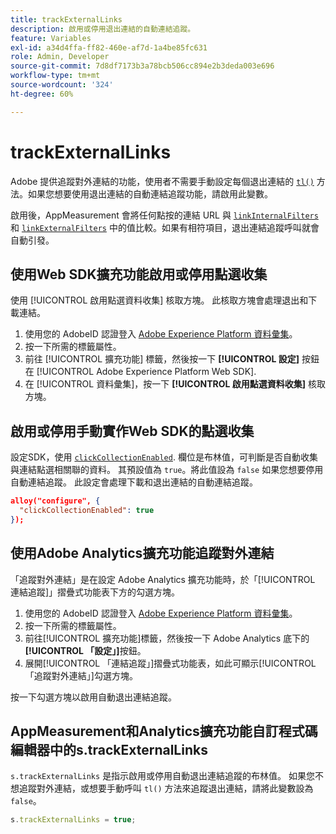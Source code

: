 ```yaml
---
title: trackExternalLinks
description: 啟用或停用退出連結的自動連結追蹤。
feature: Variables
exl-id: a34d4ffa-ff82-460e-af7d-1a4be85fc631
role: Admin, Developer
source-git-commit: 7d8df7173b3a78bcb506cc894e2b3deda003e696
workflow-type: tm+mt
source-wordcount: '324'
ht-degree: 60%

---
```


# trackExternalLinks

Adobe 提供追蹤對外連結的功能，使用者不需要手動設定每個退出連結的 [`tl()`](../functions/tl-method.md) 方法。如果您想要使用退出連結的自動連結追蹤功能，請啟用此變數。

啟用後，AppMeasurement 會將任何點按的連結 URL 與 [`linkInternalFilters`](linkinternalfilters.md) 和 [`linkExternalFilters`](linkexternalfilters.md) 中的值比較。如果有相符項目，退出連結追蹤呼叫就會自動引發。

## 使用Web SDK擴充功能啟用或停用點選收集

使用 [!UICONTROL 啟用點選資料收集] 核取方塊。 此核取方塊會處理退出和下載連結。

1. 使用您的 AdobeID 認證登入 [Adobe Experience Platform 資料彙集](https://experience.adobe.com/data-collection)。
1. 按一下所需的標籤屬性。
1. 前往 [!UICONTROL 擴充功能] 標籤，然後按一下 **[!UICONTROL 設定]** 按鈕在 [!UICONTROL Adobe Experience Platform Web SDK].
1. 在 [!UICONTROL 資料彙集]，按一下 **[!UICONTROL 啟用點選資料收集]** 核取方塊。

## 啟用或停用手動實作Web SDK的點選收集

設定SDK，使用 [`clickCollectionEnabled`](https://experienceleague.adobe.com/docs/experience-platform/edge/fundamentals/configuring-the-sdk.html#clickCollectionEnabled). 欄位是布林值，可判斷是否自動收集與連結點選相關聯的資料。 其預設值為 `true`。將此值設為 `false` 如果您想要停用自動連結追蹤。 此設定會處理下載和退出連結的自動連結追蹤。

```json
alloy("configure", {
  "clickCollectionEnabled": true
});
```

## 使用Adobe Analytics擴充功能追蹤對外連結

「追蹤對外連結」是在設定 Adobe Analytics 擴充功能時，於「[!UICONTROL 連結追蹤]」摺疊式功能表下方的勾選方塊。

1. 使用您的 AdobeID 認證登入 [Adobe Experience Platform 資料彙集](https://experience.adobe.com/data-collection)。
2. 按一下所需的標籤屬性。
3. 前往[!UICONTROL 擴充功能]標籤，然後按一下 Adobe Analytics 底下的&#x200B;**[!UICONTROL 「設定」]**&#x200B;按鈕。
4. 展開[!UICONTROL 「連結追蹤」]摺疊式功能表，如此可顯示[!UICONTROL 「追蹤對外連結」]勾選方塊。

按一下勾選方塊以啟用自動退出連結追蹤。

## AppMeasurement和Analytics擴充功能自訂程式碼編輯器中的s.trackExternalLinks

`s.trackExternalLinks` 是指示啟用或停用自動退出連結追蹤的布林值。 如果您不想追蹤對外連結，或想要手動呼叫 `tl()` 方法來追蹤退出連結，請將此變數設為 `false`。

```js
s.trackExternalLinks = true;
```
